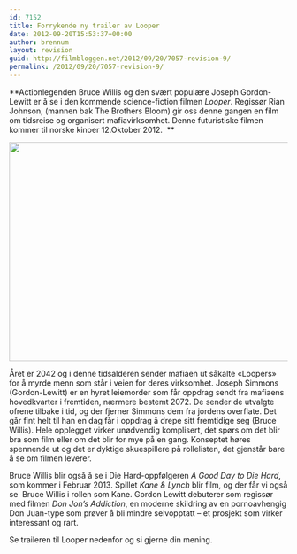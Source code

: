 ```yaml
---
id: 7152
title: Forrykende ny trailer av Looper
date: 2012-09-20T15:53:37+00:00
author: brennum
layout: revision
guid: http://filmbloggen.net/2012/09/20/7057-revision-9/
permalink: /2012/09/20/7057-revision-9/
---
```

**Actionlegenden Bruce Willis og den svært populære Joseph Gordon-Lewitt er å se i den kommende science-fiction filmen _Looper_. Regissør Rian Johnson, (mannen bak The Brothers Bloom) gir oss denne gangen en film om tidsreise og organisert mafiavirksomhet. Denne futuristiske filmen kommer til norske kinoer 12.Oktober 2012.  **

<a href="http://filmbloggen.net/?attachment_id=7144" rel="attachment wp-att-7144"><img class="alignnone size-large wp-image-7144" src="http://filmbloggen.net/wp-content/uploads//2012/09/looper_2012-2-2022x1289-620x395.jpg" alt="" width="620" height="395" /></a>

Året er 2042 og i denne tidsalderen sender mafiaen ut såkalte &laquo;Loopers&raquo; for å myrde menn som står i veien for deres virksomhet. Joseph Simmons (Gordon-Lewitt) er en hyret leiemorder som får oppdrag sendt fra mafiaens hovedkvarter i fremtiden, nærmere bestemt 2072. De sender de utvalgte ofrene tilbake i tid, og der fjerner Simmons dem fra jordens overflate. Det går fint helt til han en dag får i oppdrag å drepe sitt fremtidige seg (Bruce Willis). Hele opplegget virker unødvendig komplisert, det spørs om det blir bra som film eller om det blir for mye på en gang. Konseptet høres spennende ut og det er dyktige skuespillere på rollelisten, det gjenstår bare å se om filmen leverer.

Bruce Willis blir også å se i Die Hard-oppfølgeren _A Good Day to Die Hard_, som kommer i Februar 2013. Spillet _Kane & Lynch_ blir film, og der får vi også se  Bruce Willis i rollen som Kane. Gordon Lewitt debuterer som regissør med filmen _Don Jon&#8217;s Addiction_, en moderne skildring av en pornoavhengig Don Juan-type som prøver å bli mindre selvopptatt &#8211; et prosjekt som virker interessant og rart.

Se traileren til Looper nedenfor og si gjerne din mening.

<div class="video-shortcode">
</div>